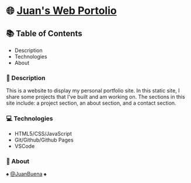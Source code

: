 # :globe_with_meridians: [Juan's Web Portolio](https://juanbuena.me/)

## :books: Table of Contents
+ Description
+ Technologies
+ About

### :memo: Description
This is a website to display my personal portfolio site.
In this static site, I share some projects that I've built and am working on.
The sections in this site include: a project section, an about section, and a contact section.

### :computer: Technologies
+ HTML5/CSS/JavaScript
+ Git/Github/Github Pages
+ VSCode

### :briefcase: About
:spades: [@JuanBuena](https://github.com/JuanBuena) :spades:

